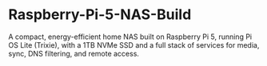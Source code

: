 # Raspberry-Pi-5-NAS-Build
A compact, energy-efficient home NAS built on Raspberry Pi 5, running Pi OS Lite (Trixie), with a 1TB NVMe SSD and a full stack of services for media, sync, DNS filtering, and remote access.
